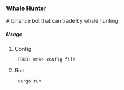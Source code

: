 ### Whale Hunter
A binance bot that can trade by whale hunting

##### Usage
1. Config 

        TODO: make config file

2. Run

        cargo run
